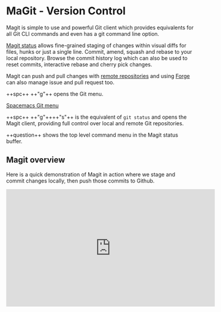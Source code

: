# MaGit - Version Control

Magit is simple to use and powerful Git client which provides equivalents for all Git CLI commands and even has a git command line option.

[Magit status](status.md) allows fine-grained staging of changes within visual diffs for files, hunks or just a single line.  Commit, amend, squash and rebase to your local repository.  Browse the commit history log which can also be used to reset commits, interactive rebase and cherry pick changes.

Magit can push and pull changes with [remote repositories](remote-repositories/) and using [Forge](forge/) can also manage issue and pull request too.

++spc++ ++"g"++ opens the Git menu.

[Spacemacs Git menu](/images/spacemacs-git-menu.png)

++spc++  ++"g"++++"s"++ is the equivalent of `git status` and opens the Magit client, providing full control over local and remote Git repositories.

++question++ shows the top level command menu in the Magit status buffer.


## Magit overview

Here is a quick demonstration of Magit in action where we stage and commit changes locally, then push those commits to Github.

<p style="text-align:center">
<iframe width="560" height="315" src="https://www.youtube.com/embed/natNUgnh_no" title="YouTube video player" frameborder="0" allow="accelerometer; autoplay; clipboard-write; encrypted-media; gyroscope; picture-in-picture" allowfullscreen></iframe>
</p>
